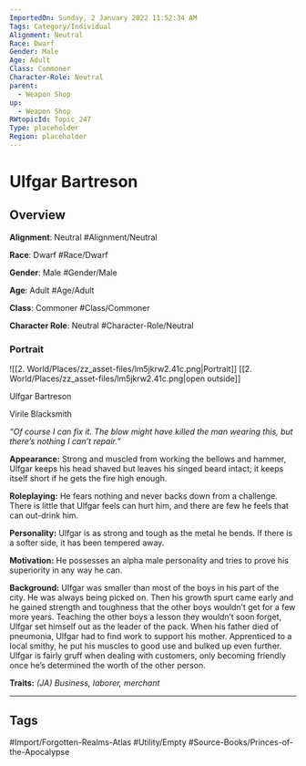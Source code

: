 ```yaml
---
ImportedOn: Sunday, 2 January 2022 11:52:34 AM
Tags: Category/Individual
Alignment: Neutral
Race: Dwarf
Gender: Male
Age: Adult
Class: Commoner
Character-Role: Neutral
parent:
  - Weapon Shop
up:
  - Weapon Shop
RWtopicId: Topic_247
Type: placeholder
Region: placeholder
---
```

# Ulfgar Bartreson
## Overview
**Alignment**: Neutral
#Alignment/Neutral

**Race**: Dwarf
#Race/Dwarf

**Gender**: Male
#Gender/Male

**Age**: Adult
#Age/Adult

**Class**: Commoner
#Class/Commoner

**Character Role**: Neutral
#Character-Role/Neutral

### Portrait
![[2. World/Places/zz_asset-files/lm5jkrw2.41c.png|Portrait]]
[[2. World/Places/zz_asset-files/lm5jkrw2.41c.png|open outside]]

Ulfgar Bartreson

Virile Blacksmith

*“Of course I can fix it. The blow might have killed the man wearing this, but there’s nothing I can’t repair.”*

**Appearance:** Strong and muscled from working the bellows and hammer, Ulfgar keeps his head shaved but leaves his singed beard intact; it keeps itself short if he gets the fire high enough.

**Roleplaying:** He fears nothing and never backs down from a challenge. There is little that Ulfgar feels can hurt him, and there are few he feels that can out-drink him.

**Personality:** Ulfgar is as strong and tough as the metal he bends. If there is a softer side, it has been tempered away.

**Motivation:** He possesses an alpha male personality and tries to prove his superiority in any way he can.

**Background:** Ulfgar was smaller than most of the boys in his part of the city. He was always being picked on. Then his growth spurt came early and he gained strength and toughness that the other boys wouldn’t get for a few more years. Teaching the other boys a lesson they wouldn’t soon forget, Ulfgar set himself out as the leader of the pack. When his father died of pneumonia, Ulfgar had to find work to support his mother. Apprenticed to a local smithy, he put his muscles to good use and bulked up even further. Ulfgar is fairly gruff when dealing with customers, only becoming friendly once he’s determined the worth of the other person.

**Traits:** *(JA) Business, laborer, merchant*


---
## Tags
#Import/Forgotten-Realms-Atlas #Utility/Empty #Source-Books/Princes-of-the-Apocalypse

